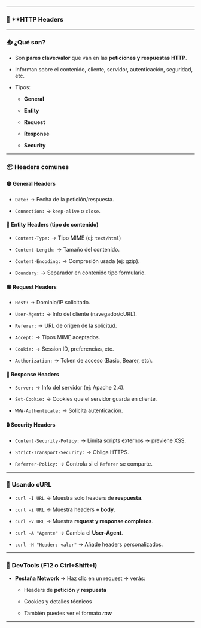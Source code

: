 
---

### 🧾 **HTTP Headers 

---

### 📤 ¿Qué son?

- Son **pares clave:valor** que van en las **peticiones y respuestas HTTP**.
    
- Informan sobre el contenido, cliente, servidor, autenticación, seguridad, etc.
    
- Tipos:
    
    - **General**
        
    - **Entity**
        
    - **Request**
        
    - **Response**
        
    - **Security**
        

---

### 📦 **Headers comunes**

#### 🟡 **General Headers**

- `Date:` → Fecha de la petición/respuesta.
    
- `Connection:` → `keep-alive` o `close`.
    

#### 🔵 **Entity Headers** (tipo de contenido)

- `Content-Type:` → Tipo MIME (ej: `text/html`)
    
- `Content-Length:` → Tamaño del contenido.
    
- `Content-Encoding:` → Compresión usada (ej: gzip).
    
- `Boundary:` → Separador en contenido tipo formulario.
    

#### 🟢 **Request Headers**

- `Host:` → Dominio/IP solicitado.
    
- `User-Agent:` → Info del cliente (navegador/cURL).
    
- `Referer:` → URL de origen de la solicitud.
    
- `Accept:` → Tipos MIME aceptados.
    
- `Cookie:` → Session ID, preferencias, etc.
    
- `Authorization:` → Token de acceso (Basic, Bearer, etc).
    

#### 🔴 **Response Headers**

- `Server:` → Info del servidor (ej: Apache 2.4).
    
- `Set-Cookie:` → Cookies que el servidor guarda en cliente.
    
- `WWW-Authenticate:` → Solicita autenticación.
    

#### 🔒 **Security Headers**

- `Content-Security-Policy:` → Limita scripts externos → previene XSS.
    
- `Strict-Transport-Security:` → Obliga HTTPS.
    
- `Referrer-Policy:` → Controla si el `Referer` se comparte.
    

---

### 🧪 **Usando cURL**

- `curl -I URL` → Muestra solo headers de **respuesta**.
    
- `curl -i URL` → Muestra headers **+ body**.
    
- `curl -v URL` → Muestra **request y response completos**.
    
- `curl -A "Agente"` → Cambia el **User-Agent**.
    
- `curl -H "Header: valor"` → Añade headers personalizados.
    

---

### 🧠 **DevTools (F12 o Ctrl+Shift+I)**

- **Pestaña Network** → Haz clic en un request → verás:
    
    - Headers de **petición** y **respuesta**
        
    - Cookies y detalles técnicos
        
    - También puedes ver el formato _raw_
        

---
